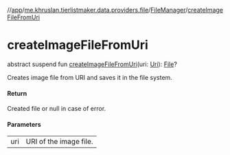 //[app](../../../index.md)/[me.khruslan.tierlistmaker.data.providers.file](../index.md)/[FileManager](index.md)/[createImageFileFromUri](create-image-file-from-uri.md)

# createImageFileFromUri

abstract suspend fun [createImageFileFromUri](create-image-file-from-uri.md)(uri: [Uri](https://developer.android.com/reference/kotlin/android/net/Uri.html)): [File](https://developer.android.com/reference/kotlin/java/io/File.html)?

Creates image file from URI and saves it in the file system.

#### Return

Created file or null in case of error.

#### Parameters

| | |
|---|---|
| uri | URI of the image file. |
